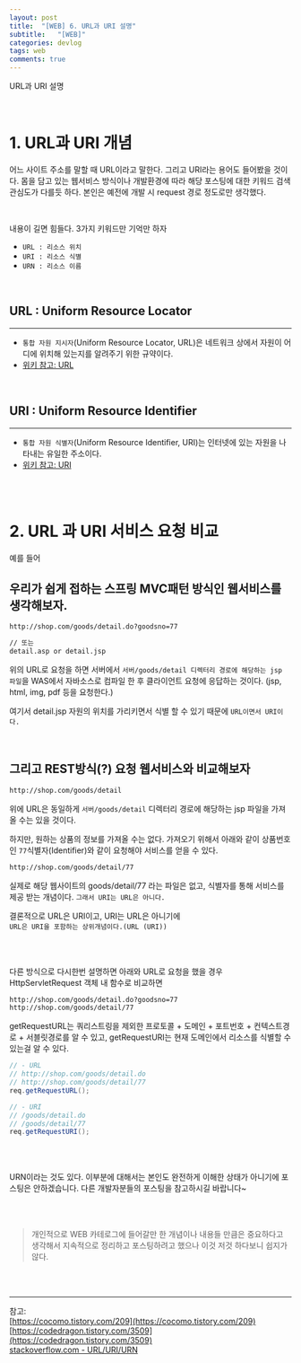```yaml
---
layout: post
title:  "[WEB] 6. URL과 URI 설명"
subtitle:   "[WEB]"
categories: devlog
tags: web
comments: true
---
```


URL과 URI 설명

<br>


# 1. URL과 URI 개념

어느 사이트 주소를 말할 때 URL이라고 말한다. 그리고 URI라는 용어도 들어봤을 것이다. 몸을 담고 있는 웹서비스 방식이나 개발환경에 따라 해당 포스팅에 대한 키워드 검색 관심도가 다를듯 하다. 본인은 예전에 개발 시 request 경로 정도로만 생각했다.

<br>

내용이 길면 힘들다. 3가지 키워드만 기억만 하자

- `URL : 리소스 위치`
- `URI : 리소스 식별`
- `URN : 리소스 이름`

<br>

## URL : Uniform Resource Locator
---

- `통합 자원 지시자`(Uniform Resource Locator, URL)은 네트워크 상에서 자원이 어디에 위치해 있는지를 알려주기 위한 규약이다. 
- [위키 참고: URL](http://ko.wikipedia.org/wiki/URL)

<br>

## URI : Uniform Resource Identifier
---

- `통합 자원 식별자`(Uniform Resource Identifier, URI)는 인터넷에 있는 자원을 나타내는 유일한 주소이다.
- [위키 참고: URI](http://ko.wikipedia.org/wiki/URI)



<br><br>


# 2. URL 과 URI 서비스 요청 비교

예를 들어 

## 우리가 쉽게 접하는 스프링 MVC패턴 방식인 웹서비스를 생각해보자.

```txt
http://shop.com/goods/detail.do?goodsno=77

// 또는
detail.asp or detail.jsp
```

위의 URL로 요청을 하면 서버에서 `서버/goods/detail 디렉터리 경로에 해당하는 jsp 파일`을 WAS에서 자바소스로 컴파일 한 후 클라이언트 요청에 응답하는 것이다. 
(jsp, html, img, pdf 등을 요청한다.)

여기서 detail.jsp 자원의 위치를 가리키면서 식별 할 수 있기 때문에 `URL이면서 URI이다.`

<br>


## 그리고 REST방식(?) 요청 웹서비스와 비교해보자

```txt
http://shop.com/goods/detail
```

위에 URL은 동일하게 `서버/goods/detail` 디렉터리 경로에 해당하는 jsp 파일을 가져 올 수는 있을 것이다.

하지만, 원하는 상품의 정보를 가져올 수는 없다.
가져오기 위해서 아래와 같이 상품번호인 `77`식별자(Identifier)와 같이 요청해야 서비스를 얻을 수 있다.

```txt
http://shop.com/goods/detail/77
```

실제로 해당 웹사이트의 goods/detail/77 라는 파일은 없고, 식별자를 통해 서비스를 제공 받는 개념이다. `그래서 URI는 URL은 아니다.`


결론적으로 URL은 URI이고, URI는 URL은 아니기에  
`URL은 URI을 포함하는 상위개념이다.(URL (URI))`

<br><br>

다른 방식으로 다시한번 설명하면
아래와 URL로 요청을 했을 경우 HttpServletRequest 객체 내 함수로 비교하면

```txt
http://shop.com/goods/detail.do?goodsno=77
http://shop.com/goods/detail/77
```

getRequestURL는 쿼리스트링을 제외한 프로토콜 + 도메인 + 포트번호 + 컨텍스트경로 + 서블릿경로를 알 수 있고, getRequestURI는 현재 도메인에서 리소스를 식별할 수 있는걸 알 수 있다.


```java
// - URL
// http://shop.com/goods/detail.do
// http://shop.com/goods/detail/77
req.getRequestURL();

// - URI
// /goods/detail.do
// /goods/detail/77
req.getRequestURI(); 
```

<br><br>

URN이라는 것도 있다. 이부분에 대해서는 본인도 완전하게 이해한 상태가 아니기에 포스팅은 안하겠습니다. 다른 개발자분들의 포스팅을 참고하시길 바랍니다~

<br><br>

> 개인적으로 WEB 카테로그에 들어갈만 한 개념이나 내용들 만큼은 중요하다고 생각해서 지속적으로 정리하고 포스팅하려고 했으나 이것 저것 하다보니 쉽지가 않다.

<br><br>


---
참고:  
[https://cocomo.tistory.com/209](https://cocomo.tistory.com/209)  
[https://codedragon.tistory.com/3509](https://codedragon.tistory.com/3509)  
[stackoverflow.com - URL/URI/URN](https://stackoverflow.com/questions/176264/what-is-the-difference-between-a-uri-a-url-and-a-urn)